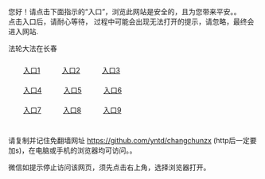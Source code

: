 您好！请点击下面指示的“入口”，浏览此网站是安全的，且为您带来平安。。 <br/>
点击入口后，请耐心等待， 过程中可能会出现无法打开的提示，请忽略，最终会进入网站. </br>

法轮大法在长春<br/>
<div style="padding:10px"><a style="margin:20px" target="_blank" href="https://d31wc7c2gjqh91.cloudfront.net/2Qpsp?tpuqwfie" id="ccLink1" rel="nofollow">入口1</a> <a target="_blank" style="margin:20px" href="https://d1nwue9a8knmb8.cloudfront.net/2Qpsp?brkle" id="ccLink2" rel="nofollow">入口2</a> <a style="margin:20px" target="_blank" href="https://d313kpsko8oxbl.cloudfront.net/2Qpsp?rnffc" id="ccLink3" rel="nofollow">入口3</a></div>

<div style="padding:10px" ><a style="margin:20px" target="_blank" href="https://d31wc7c2gjqh91.cloudfront.net/2Qpsp?tpuqwfie" id="ccLink4" rel="nofollow">入口4</a> <a style="margin:20px" href="https://d1nwue9a8knmb8.cloudfront.net/2Qpsp?brkle" target="_blank" id="ccLink5" rel="nofollow">入口5</a> <a style="margin:20px" href="https://d313kpsko8oxbl.cloudfront.net/2Qpsp?rnffc" target="_blank" id="ccLink6" rel="nofollow">入口6</a></div>

<div style="padding:10px"><a style="margin:20px" target="_blank" href="https://d31wc7c2gjqh91.cloudfront.net/2Qpsp?tpuqwfie" id="ccLink7" rel="nofollow">入口7</a> <a style="margin:20px" href="https://d1nwue9a8knmb8.cloudfront.net/2Qpsp?brkle" target="_blank" id="ccLink8" rel="nofollow">入口8</a> <a style="margin:20px" target="_blank" href="https://d313kpsko8oxbl.cloudfront.net/2Qpsp?rnffc" id="ccLink9" rel="nofollow">入口9</a></div>

<br/>



请复制并记住免翻墙网址 https://github.com/yntd/changchunzx (http后一定要加s)，在电脑或手机的浏览器均可访问。。<br/>

微信如提示停止访问该网页，须先点击右上角，选择浏览器打开。
